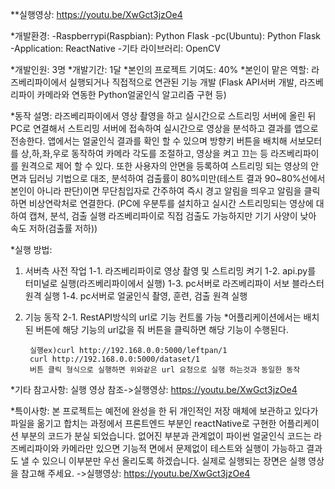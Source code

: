 **실행영상: https://youtu.be/XwGct3jzOe4

*개발환경:
-Raspberrypi(Raspbian): Python Flask
-pc(Ubuntu): Python Flask
-Application: ReactNative
-기타 라이브러리: OpenCV

*개발인원: 3명
*개발기간: 1달
*본인의 프로젝트 기여도: 40%
*본인이 맡은 역할: 라즈베리파이에서 실행되거나 직접적으로 연관된 기능 개발
 (Flask API서버 개발, 라즈베리파이 카메라와 연동한 Python얼굴인식 알고리즘 구현 등)

*동작 설명: 라즈베리파이에서 영상 촬영을 하고 실시간으로 스트리밍 서버에 올린 뒤<br>
 PC로 연결해서 스트리밍 서버에 접속하여 실시간으로 영상을 분석하고 결과를 앱으로 전송한다.
 앱에서는 얼굴인식 결과를 확인 할 수 있으며 
 방향키 버튼을 배치해 서보모터를 상,하,좌,우로 동작하여 카메라 각도를 조절하고, 
 영상을 켜고 끄는 등 라즈베리파이를 원격으로 제어 할 수 있다.
 또한 사용자의 안면을 등록하여 스트리밍 되는 영상의 안면과 딥러닝 기법으로 대조, 분석하여
 검출률이 80%미만(테스트 결과 90~80%선에서 본인이 아니라 판단)이면
 무단침입자로 간주하여 즉시 경고 알림을 띄우고 알림을 클릭하면 비상연락처로 연결한다. 
 (PC에 우분투를 설치하고 실시간 스트리밍되는 영상에 대하여 캡쳐, 분석, 검출 실행
 라즈베리파이로 직접 검출도 가능하지만 기기 사양이 낮아 속도 저하(검출률 저하))

*실행 방법:
1. 서버측 사전 작업
   1-1. 라즈베리파이로 영상 촬영 및 스트리밍 켜기
   1-2. api.py를 터미널로 실행(라즈베리파이에서 실행)
   1-3. pc서버로 라즈베리파이 서보 블라스터 원격 실행
   1-4. pc서버로 얼굴인식 촬영, 훈련, 검출 원격 실행

2. 기능 동작
   2-1. RestAPI방식의 url로 기능 컨트롤 가능
         *어플리케이션에서는 배치된 버튼에 해당 기능의 url값을 줘 버튼을 클릭하면 해당 기능이 수행된다.

        실행ex)curl http://192.168.0.0:5000/leftpan/1
        curl http://192.168.0.0:5000/dataset/1
        버튼 클릭 형식으로 실행하면 위와같은 url 요청으로 실행 하는것과 동일한 동작

*기타 참고사항:
 실행 영상 참조->실행영상: https://youtu.be/XwGct3jzOe4

*특이사항:
 본 프로젝트는 예전에 완성을 한 뒤 개인적인 저장 매체에 보관하고 있다가 파일을 옮기고 합치는 과정에서
 프론트엔드 부분인 reactNative로 구현한 어플리케이션 부분의 코드가 분실 되었습니다.
 없어진 부분과 관계없이 파이썬 얼굴인식 코드는 라즈베리파이와 카메라만 있으면
 기능적 면에서 문제없이 테스트와 실행이 가능하고 결과도 낼 수 있으니 이부분만 우선 올리도록 하겠습니다.
 실제로 실행되는 장면은 실행 영상을 참고해 주세요.
 ->실행영상: https://youtu.be/XwGct3jzOe4
